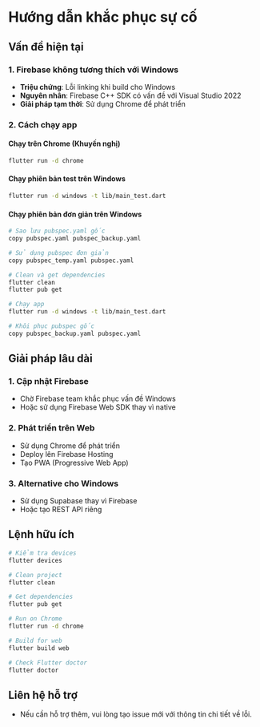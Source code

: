 # Hướng dẫn khắc phục sự cố

## Vấn đề hiện tại

### 1. Firebase không tương thích với Windows
- **Triệu chứng**: Lỗi linking khi build cho Windows
- **Nguyên nhân**: Firebase C++ SDK có vấn đề với Visual Studio 2022
- **Giải pháp tạm thời**: Sử dụng Chrome để phát triển

### 2. Cách chạy app

#### Chạy trên Chrome (Khuyến nghị)
```bash
flutter run -d chrome
```

#### Chạy phiên bản test trên Windows
```bash
flutter run -d windows -t lib/main_test.dart
```

#### Chạy phiên bản đơn giản trên Windows
```bash
# Sao lưu pubspec.yaml gốc
copy pubspec.yaml pubspec_backup.yaml

# Sử dụng pubspec đơn giản
copy pubspec_temp.yaml pubspec.yaml

# Clean và get dependencies
flutter clean
flutter pub get

# Chạy app
flutter run -d windows -t lib/main_test.dart

# Khôi phục pubspec gốc
copy pubspec_backup.yaml pubspec.yaml
```

## Giải pháp lâu dài

### 1. Cập nhật Firebase
- Chờ Firebase team khắc phục vấn đề Windows
- Hoặc sử dụng Firebase Web SDK thay vì native

### 2. Phát triển trên Web
- Sử dụng Chrome để phát triển
- Deploy lên Firebase Hosting
- Tạo PWA (Progressive Web App)

### 3. Alternative cho Windows
- Sử dụng Supabase thay vì Firebase
- Hoặc tạo REST API riêng

## Lệnh hữu ích

```bash
# Kiểm tra devices
flutter devices

# Clean project
flutter clean

# Get dependencies
flutter pub get

# Run on Chrome
flutter run -d chrome

# Build for web
flutter build web

# Check Flutter doctor
flutter doctor
```

## Liên hệ hỗ trợ
- Nếu cần hỗ trợ thêm, vui lòng tạo issue mới với thông tin chi tiết về lỗi.